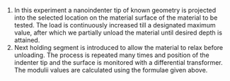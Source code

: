 1. In this experiment a nanoindenter tip of known geometry is projected into the selected location on the material surface of the material to be tested. The load is continuously increased till a designated maximum value, after which we partially unload the material until desired depth is attained. 
2. Next holding segment is introduced to allow the material to relax before unloading. The process is repeated many times and position of the indenter tip and the surface is monitored with a differential transformer. The modulii values are calculated using the formulae given above.
